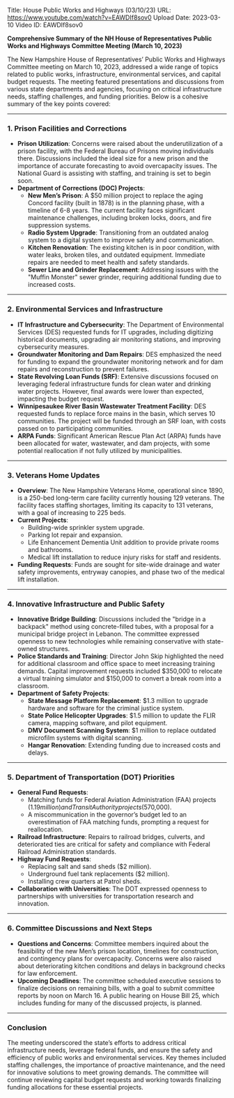 Title: House Public Works and Highways (03/10/23)
URL: https://www.youtube.com/watch?v=EAWDIf8sov0
Upload Date: 2023-03-10
Video ID: EAWDIf8sov0

**Comprehensive Summary of the NH House of Representatives Public Works and Highways Committee Meeting (March 10, 2023)**

The New Hampshire House of Representatives’ Public Works and Highways Committee meeting on March 10, 2023, addressed a wide range of topics related to public works, infrastructure, environmental services, and capital budget requests. The meeting featured presentations and discussions from various state departments and agencies, focusing on critical infrastructure needs, staffing challenges, and funding priorities. Below is a cohesive summary of the key points covered:

---

### **1. Prison Facilities and Corrections**
- **Prison Utilization**: Concerns were raised about the underutilization of a prison facility, with the Federal Bureau of Prisons moving individuals there. Discussions included the ideal size for a new prison and the importance of accurate forecasting to avoid overcapacity issues. The National Guard is assisting with staffing, and training is set to begin soon.
- **Department of Corrections (DOC) Projects**:  
  - **New Men’s Prison**: A $50 million project to replace the aging Concord facility (built in 1878) is in the planning phase, with a timeline of 6-8 years. The current facility faces significant maintenance challenges, including broken locks, doors, and fire suppression systems.  
  - **Radio System Upgrade**: Transitioning from an outdated analog system to a digital system to improve safety and communication.  
  - **Kitchen Renovation**: The existing kitchen is in poor condition, with water leaks, broken tiles, and outdated equipment. Immediate repairs are needed to meet health and safety standards.  
  - **Sewer Line and Grinder Replacement**: Addressing issues with the "Muffin Monster" sewer grinder, requiring additional funding due to increased costs.  

---

### **2. Environmental Services and Infrastructure**
- **IT Infrastructure and Cybersecurity**: The Department of Environmental Services (DES) requested funds for IT upgrades, including digitizing historical documents, upgrading air monitoring stations, and improving cybersecurity measures.  
- **Groundwater Monitoring and Dam Repairs**: DES emphasized the need for funding to expand the groundwater monitoring network and for dam repairs and reconstruction to prevent failures.  
- **State Revolving Loan Funds (SRF)**: Extensive discussions focused on leveraging federal infrastructure funds for clean water and drinking water projects. However, final awards were lower than expected, impacting the budget request.  
- **Winnipesaukee River Basin Wastewater Treatment Facility**: DES requested funds to replace force mains in the basin, which serves 10 communities. The project will be funded through an SRF loan, with costs passed on to participating communities.  
- **ARPA Funds**: Significant American Rescue Plan Act (ARPA) funds have been allocated for water, wastewater, and dam projects, with some potential reallocation if not fully utilized by municipalities.  

---

### **3. Veterans Home Updates**
- **Overview**: The New Hampshire Veterans Home, operational since 1890, is a 250-bed long-term care facility currently housing 129 veterans. The facility faces staffing shortages, limiting its capacity to 131 veterans, with a goal of increasing to 225 beds.  
- **Current Projects**:  
  - Building-wide sprinkler system upgrade.  
  - Parking lot repair and expansion.  
  - Life Enhancement Dementia Unit addition to provide private rooms and bathrooms.  
  - Medical lift installation to reduce injury risks for staff and residents.  
- **Funding Requests**: Funds are sought for site-wide drainage and water safety improvements, entryway canopies, and phase two of the medical lift installation.  

---

### **4. Innovative Infrastructure and Public Safety**
- **Innovative Bridge Building**: Discussions included the "bridge in a backpack" method using concrete-filled tubes, with a proposal for a municipal bridge project in Lebanon. The committee expressed openness to new technologies while remaining conservative with state-owned structures.  
- **Police Standards and Training**: Director John Skip highlighted the need for additional classroom and office space to meet increasing training demands. Capital improvement requests included $350,000 to relocate a virtual training simulator and $150,000 to convert a break room into a classroom.  
- **Department of Safety Projects**:  
  - **State Message Platform Replacement**: $1.3 million to upgrade hardware and software for the criminal justice system.  
  - **State Police Helicopter Upgrades**: $1.5 million to update the FLIR camera, mapping software, and pilot equipment.  
  - **DMV Document Scanning System**: $1 million to replace outdated microfilm systems with digital scanning.  
  - **Hangar Renovation**: Extending funding due to increased costs and delays.  

---

### **5. Department of Transportation (DOT) Priorities**
- **General Fund Requests**:  
  - Matching funds for Federal Aviation Administration (FAA) projects ($1.19 million) and Transit Authority projects ($570,000).  
  - A miscommunication in the governor’s budget led to an overestimation of FAA matching funds, prompting a request for reallocation.  
- **Railroad Infrastructure**: Repairs to railroad bridges, culverts, and deteriorated ties are critical for safety and compliance with Federal Railroad Administration standards.  
- **Highway Fund Requests**:  
  - Replacing salt and sand sheds ($2 million).  
  - Underground fuel tank replacements ($2 million).  
  - Installing crew quarters at Patrol sheds.  
- **Collaboration with Universities**: The DOT expressed openness to partnerships with universities for transportation research and innovation.  

---

### **6. Committee Discussions and Next Steps**
- **Questions and Concerns**: Committee members inquired about the feasibility of the new Men’s prison location, timelines for construction, and contingency plans for overcapacity. Concerns were also raised about deteriorating kitchen conditions and delays in background checks for law enforcement.  
- **Upcoming Deadlines**: The committee scheduled executive sessions to finalize decisions on remaining bills, with a goal to submit committee reports by noon on March 16. A public hearing on House Bill 25, which includes funding for many of the discussed projects, is planned.  

---

### **Conclusion**
The meeting underscored the state’s efforts to address critical infrastructure needs, leverage federal funds, and ensure the safety and efficiency of public works and environmental services. Key themes included staffing challenges, the importance of proactive maintenance, and the need for innovative solutions to meet growing demands. The committee will continue reviewing capital budget requests and working towards finalizing funding allocations for these essential projects.